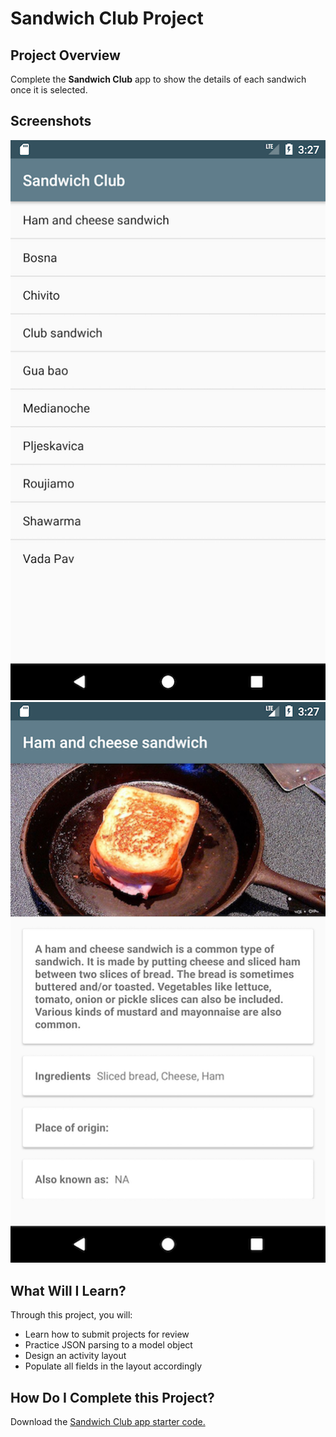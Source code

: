 # Sandwich Club Project

## Project Overview
Complete the **Sandwich Club** app to
show the details of each sandwich once it is selected.

## Screenshots
![](https://github.com/trobbierob/sandwich-club/blob/master/photos/001.png)<br />
![](https://github.com/trobbierob/sandwich-club/blob/master/photos/002.png)<br />

## What Will I Learn?
Through this project, you will:
- Learn how to submit projects for review
- Practice JSON parsing to a model object
- Design an activity layout
- Populate all fields in the layout accordingly

## How Do I Complete this Project?
Download the [Sandwich Club app starter code.](https://github.com/udacity/sandwich-club-starter-code)